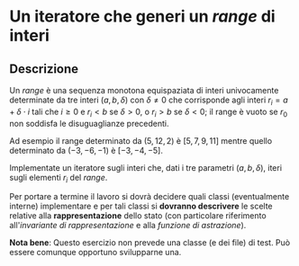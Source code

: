 # Un iteratore che generi un *range* di interi

## Descrizione

Un *range* è una sequenza monotona equispaziata di interi univocamente
determinate da tre interi $(a, b, δ)$ con $δ \not= 0$ che corrisponde agli interi
$r_i = a + δ \cdot i$ tali che $i \geq 0$ e $r_i < b$ se $δ > 0$, o $r_i > b$ se
$δ < 0$; il range è vuoto se $r_0$ non soddisfa le disuguaglianze precedenti.

Ad esempio il range determinato da $(5, 12, 2)$ è $[5, 7, 9, 11]$ mentre quello
determinato da $(-3, -6, -1)$ è $[-3, -4, -5]$.

Implementate un iteratore sugli interi che, dati i tre parametri $(a, b, δ)$,
iteri sugli elementi $r_i$ del *range*.

Per portare a termine il lavoro si dovrà decidere quali classi (eventualmente
interne) implementare e per tali classi si **dovranno descrivere** le scelte relative
alla **rappresentazione** dello stato (con particolare riferimento
all'*invariante di rappresentazione* e alla *funzione di astrazione*).

**Nota bene**: Questo esercizio non prevede una classe (e dei file) di test. Può
essere comunque opportuno svilupparne una.
